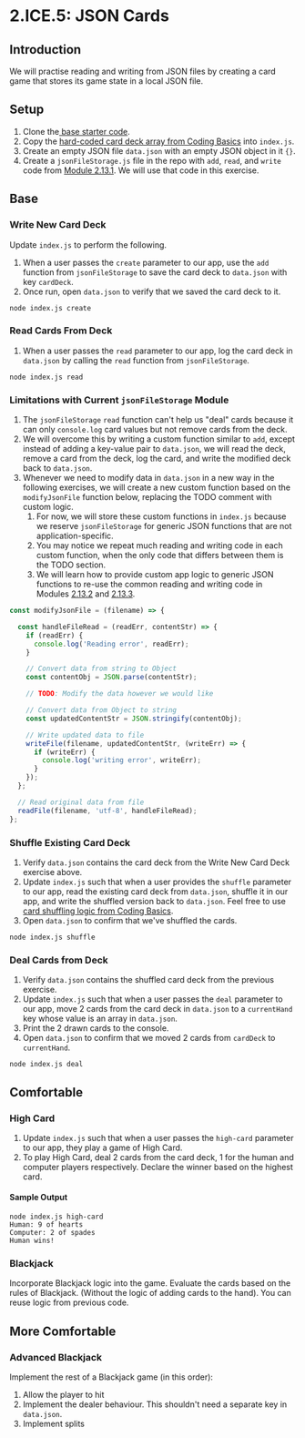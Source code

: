 # 2.ICE.5: JSON Cards

## Introduction

We will practise reading and writing from JSON files by creating a card game that stores its game state in a local JSON file. 

## Setup

1. Clone the[ base starter code](https://github.com/rocketacademy/base-node-bootcamp).
2. Copy the [hard-coded card deck array from Coding Basics](https://basics.rocketacademy.co/10-javascript-objects/10.1-javascript-objects#hard-coded-card-deck) into `index.js`.
3. Create an empty JSON file `data.json` with an empty JSON object in it `{}`.
4. Create a `jsonFileStorage.js` file in the repo with `add`, `read`, and `write` code from [Module 2.13.1](../2.13-json/2.13.1-json-file-storage-module-add-read-write.md). We will use that code in this exercise.

## Base

### Write New Card Deck

Update `index.js` to perform the following.

1. When a user passes the `create` parameter to our app, use the `add` function from `jsonFileStorage` to save the card deck to `data.json` with key `cardDeck`.
2. Once run, open `data.json` to verify that we saved the card deck to it.

```text
node index.js create
```

### Read Cards From Deck

1. When a user passes the `read` parameter to our app, log the card deck in `data.json` by calling the `read` function from `jsonFileStorage`.

```text
node index.js read
```

### Limitations with Current `jsonFileStorage` Module 

1. The `jsonFileStorage` `read` function can't help us "deal" cards because it can only `console.log` card values but not remove cards from the deck.
2. We will overcome this by writing a custom function similar to `add`, except instead of adding a key-value pair to `data.json`, we will read the deck, remove a card from the deck, log the card, and write the modified deck back to `data.json`.
3. Whenever we need to modify data in `data.json` in a new way in the following exercises, we will create a new custom function based on the `modifyJsonFile` function below, replacing the TODO comment with custom logic.
   1. For now, we will store these custom functions in `index.js` because we reserve `jsonFileStorage` for generic JSON functions that are not application-specific.
   2. You may notice we repeat much reading and writing code in each custom function, when the only code that differs between them is the TODO section.
   3. We will learn how to provide custom app logic to generic JSON functions to re-use the common reading and writing code in Modules [2.13.2](../2.13-json/2.13.2-json-file-storage-module-passing-callbacks.md) and [2.13.3](../2.13-json/2.13.3-json-file-storage-module-summary.md).

```javascript
const modifyJsonFile = (filename) => {

  const handleFileRead = (readErr, contentStr) => {
    if (readErr) {
      console.log('Reading error', readErr);
    }

    // Convert data from string to Object
    const contentObj = JSON.parse(contentStr);

    // TODO: Modify the data however we would like

    // Convert data from Object to string
    const updatedContentStr = JSON.stringify(contentObj);

    // Write updated data to file
    writeFile(filename, updatedContentStr, (writeErr) => {
      if (writeErr) {
        console.log('writing error', writeErr);
      }
    });
  };

  // Read original data from file
  readFile(filename, 'utf-8', handleFileRead);
};
```

### Shuffle Existing Card Deck

1. Verify `data.json` contains the card deck from the Write New Card Deck exercise above.
2. Update `index.js` such that when a user provides the `shuffle` parameter to our app, read the existing card deck from `data.json`, shuffle it in our app, and write the shuffled version back to `data.json`. Feel free to use [card shuffling logic from Coding Basics](https://basics.rocketacademy.co/10-javascript-objects/10.1-javascript-objects#card-shuffling).
3. Open `data.json` to confirm that we've shuffled the cards. 

```text
node index.js shuffle
```

### Deal Cards from Deck

1. Verify `data.json` contains the shuffled card deck from the previous exercise.
2. Update `index.js` such that when a user passes the `deal` parameter to our app, move 2 cards from the card deck in `data.json` to a `currentHand` key whose value is an array in `data.json`.
3. Print the 2 drawn cards to the console.
4. Open `data.json` to confirm that we moved 2 cards from `cardDeck` to `currentHand`. 

```text
node index.js deal
```

## Comfortable

### High Card

1. Update `index.js` such that when a user passes the `high-card` parameter to our app, they play a game of High Card.
2. To play High Card, deal 2 cards from the card deck, 1 for the human and computer players respectively. Declare the winner based on the highest card.

#### Sample Output

```text
node index.js high-card
Human: 9 of hearts
Computer: 2 of spades
Human wins!
```

### Blackjack

Incorporate Blackjack logic into the game. Evaluate the cards based on the rules of Blackjack. \(Without the logic of adding cards to the hand\). You can reuse logic from previous code.

## More Comfortable

### Advanced Blackjack

Implement the rest of a Blackjack game \(in this order\):

1. Allow the player to hit
2. Implement the dealer behaviour. This shouldn't need a separate key in `data.json`.
3. Implement splits

